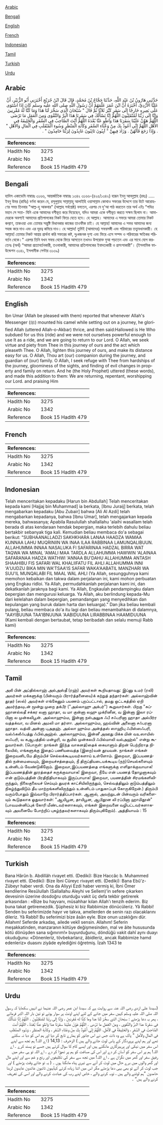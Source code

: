 [Arabic](#arabic)

[Bengali](#bengali)

[English](#english)

[French](#french)

[Indonesian](#indonesian)

[Tamil](#tamil)

[Turkish](#turkish)

[Urdu](#urdu)

## Arabic


<div dir="rtl" lang="ar" style={{fontSize:'larger',backgroundColor:'#f8f9fa',padding:20}}>
حَدَّثَنِي هَارُونُ بْنُ عَبْدِ اللَّهِ، حَدَّثَنَا حَجَّاجُ بْنُ مُحَمَّدٍ، قَالَ قَالَ ابْنُ جُرَيْجٍ أَخْبَرَنِي أَبُو الزُّبَيْرِ، أَنَّ عَلِيًّا الأَزْدِيَّ، أَخْبَرَهُ أَنَّ ابْنَ عُمَرَ عَلَّمَهُمْ أَنَّ رَسُولَ اللَّهِ صلى الله عليه وسلم كَانَ إِذَا اسْتَوَى عَلَى بَعِيرِهِ خَارِجًا إِلَى سَفَرٍ كَبَّرَ ثَلاَثًا ثُمَّ قَالَ ‏"‏ سُبْحَانَ الَّذِي سَخَّرَ لَنَا هَذَا وَمَا كُنَّا لَهُ مُقْرِنِينَ وَإِنَّا إِلَى رَبِّنَا لَمُنْقَلِبُونَ اللَّهُمَّ إِنَّا نَسْأَلُكَ فِي سَفَرِنَا هَذَا الْبِرَّ وَالتَّقْوَى وَمِنَ الْعَمَلِ مَا تَرْضَى اللَّهُمَّ هَوِّنْ عَلَيْنَا سَفَرَنَا هَذَا وَاطْوِ عَنَّا بُعْدَهُ اللَّهُمَّ أَنْتَ الصَّاحِبُ فِي السَّفَرِ وَالْخَلِيفَةُ فِي الأَهْلِ اللَّهُمَّ إِنِّي أَعُوذُ بِكَ مِنْ وَعْثَاءِ السَّفَرِ وَكَآبَةِ الْمَنْظَرِ وَسُوءِ الْمُنْقَلَبِ فِي الْمَالِ وَالأَهْلِ ‏"‏ ‏.‏ وَإِذَا رَجَعَ قَالَهُنَّ ‏.‏ وَزَادَ فِيهِنَّ ‏"‏ آيِبُونَ تَائِبُونَ عَابِدُونَ لِرَبِّنَا حَامِدُونَ ‏"‏ ‏.‏
</div>
<div style={{backgroundColor:'#f8f9fa',padding:20, marginBottom: 10}}><table> <thead> <tr> <th>References:</th> <th></th> </tr> </thead> <tbody><tr><td>Hadith No</td><td>3275</td></tr><tr><td>Arabic No</td><td>1342</td></tr><tr><td>Reference</td><td>Book 15 Hadith 479</td></tr></tbody></table></div>

## Bengali


<div dir="ltr" lang="bn" style={{fontSize:'larger',backgroundColor:'#f8f9fa',padding:20}}>
হাদিস একাডেমি নাম্বারঃ ৩১৬৬, আন্তর্জাতিক নাম্বারঃ ১৩৪২ ৩১৬৬-(৪২৫/১৩৪২) হারূন ইবনু আবদুল্লাহ (রহঃ) ..... ইবনু উমর (রাযিঃ) বর্ণনা করেন যে, রসূলুল্লাহ সাল্লাল্লাহু আলাইহি ওয়াসাল্লাম কোথাও সফরের উদ্দেশে তার উটে আরোহণের সময় তিনবার "আল্ল-হু আকবার" (আল্লাহ সর্বশ্রেষ্ঠ) বলতেন, এরপর যে দু'আ পাঠ করতেন তার অর্থ এইঃ “পবিত্র মহান সে সত্তা- যিনি একে আমাদের বশীভূত করে দিয়েছেন, যদিও আমরা একে বশীভূত করতে সক্ষম ছিলাম না। আমাদেরকে অবশ্যই আমাদের প্রতিপালকের নিকট ফিরে যেতে হবে। হে আল্লাহ। আমাদের এ সফরে আমরা তোমার নিকট কল্যাণ, তাকওয়া এবং তোমার সন্তুষ্টি বিধানকার কাজের তাওফীক চাই। হে আল্লাহ! আমাদের এ সফর আমাদের জন্য সহজ করে দাও এবং এর দূরত্ব কমিয়ে দাও। হে আল্লাহ! তুমিই (আমাদের) সফরসঙ্গী এবং পরিবারের তত্ত্বাবধানকারী। হে আল্লাহ! তোমার নিকট আশ্রয় প্রার্থনা করি সফরের কষ্ট, দুঃখজনক দৃশ্য এবং ফিরে এসে সম্পদ ও পরিবারের ক্ষতিকর পরিবর্তন থেকে।" এরপর তিনি যখন সফর থেকে ফিরে আসতেন তখনও উপরোক্ত দুআ পড়তেন এবং এর সাথে যোগ করতেনঃ (অর্থ) “আমরা প্রত্যাবর্তনকারী, তওবাকারী, আমাদের প্রতিপালকের ইবাদতকারী ও প্রশংসাকারী”। (ইসলামিক ফাউন্ডেশন ৩১৪১, ইসলামীক সেন্টার ৩১৩৯)
</div>
<div style={{backgroundColor:'#f8f9fa',padding:20, marginBottom: 10}}><table> <thead> <tr> <th>References:</th> <th></th> </tr> </thead> <tbody><tr><td>Hadith No</td><td>3275</td></tr><tr><td>Arabic No</td><td>1342</td></tr><tr><td>Reference</td><td>Book 15 Hadith 479</td></tr></tbody></table></div>

## English


<div dir="ltr" lang="en" style={{fontSize:'larger',backgroundColor:'#f8f9fa',padding:20}}>
Ibn Umar (Allah be pleased with them) reported that whenever Allah's Messenger (ﷺ) mounted his camel while setting out on a journey, he glorified Allah (uttered Allah-o-Akbar) thrice, and then said:Hallowed is He Who subdued for us this (ride) and we were not ourselves powerful enough to use It as a ride, and we are going to return to our Lord. O Allah, we seek virtue and piety from Thee in this journey of ours and the act which pleaseth Thee. O Allah, lighten this journey of ours, and make its distance easy for us. O Allah, Thou art (our) companion during the journey, and guardian of (our) family. O Allah, I seek refuge with Thee from hardships of the journey, gloominess of the sights, and finding of evil changes in property and family on return. And he (the Holy Prophet) uttered (these words), and made this addition to them: We are returning, repentant, worshipping our Lord. and praising Him
</div>
<div style={{backgroundColor:'#f8f9fa',padding:20, marginBottom: 10}}><table> <thead> <tr> <th>References:</th> <th></th> </tr> </thead> <tbody><tr><td>Hadith No</td><td>3275</td></tr><tr><td>Arabic No</td><td>1342</td></tr><tr><td>Reference</td><td>Book 15 Hadith 479</td></tr></tbody></table></div>

## French


<div dir="ltr" lang="fr" style={{fontSize:'larger',backgroundColor:'#f8f9fa',padding:20}}>

</div>
<div style={{backgroundColor:'#f8f9fa',padding:20, marginBottom: 10}}><table> <thead> <tr> <th>References:</th> <th></th> </tr> </thead> <tbody><tr><td>Hadith No</td><td>3275</td></tr><tr><td>Arabic No</td><td>1342</td></tr><tr><td>Reference</td><td>Book 15 Hadith 479</td></tr></tbody></table></div>

## Indonesian


<div dir="ltr" lang="id" style={{fontSize:'larger',backgroundColor:'#f8f9fa',padding:20}}>
Telah menceritakan kepadaku [Harun bin Abdullah] Telah menceritakan kepada kami [Hajjaj bin Muhammad] ia berkata, [Ibnu Juraij] berkata, telah mengabarkan kepadaku [Abu Zubair] bahwa [Ali Al Azdi] telah mengabarkan kepadanya, bahwa [Ibnu Umar], telah mengajarkan kepada mereka, bahwasanya; Apabila Rasulullah shallallahu 'alaihi wasallam telah berada di atas kendaraan hendak bepergian, maka terlebih dahulu beliau bertakbir sebanyak tiga kali. Kemudian beliau membaca do'a sebagai berikut: "SUBHAANALLADZI SAKHKHARA LANAA HAADZA WAMAA KUNNAA LAHU MUQRINIIN WA INAA ILAA RABBINAA LAMUNQALIBUUN. ALLAHUMMA INNAA NASALUKA FI SAFARINAA HADZAL BIRRA WAT TAQWA WA MINAL 'AMALI MAA TARDLA ALLAHUMMA HAWWIN 'ALAINAA SAFARANAA HADZA WATHWI 'ANNAA BU'DAHU ALLAHUMMA ANTASH SHAAHIBU FIS SAFARI WAL KHALIIFATU FIL AHLI ALLAHUMMA INNI 'A'UUDZU BIKA MIN WA'TSAA'IS SAFAR WAKA'AABATIL MANZHARI WA SUU'IL MUNQALABI FIL MAAL WAL AHLI (Ya Allah, sesungguhnya kami memohon kebaikan dan takwa dalam perjalanan ini, kami mohon perbuatan yang Engkau ridloi. Ya Allah, permudahkanlah perjalanan kami ini, dan dekatkanlah jaraknya bagi kami. Ya Allah, Engkaulah pendampingku dalam bepergian dan mengurusi keluarga. Ya Allah, aku berlindung kepada-Mu dari kelelahan dalam bepergian, pemandangan yang menyedihkan dan kepulangan yang buruk dalam harta dan keluarga)." Dan jika beliau kembali pulang, beliau membaca do'a itu lagi dan beliau menambahkan di dalamnya, "AAYIBUUNA TAA'IBNUUNA 'AABIDUUNA LIRABBINAA HAAMIDUUNA (Kami kembali dengan bertaubat, tetap beribadah dan selalu memuji Rabb kami)
</div>
<div style={{backgroundColor:'#f8f9fa',padding:20, marginBottom: 10}}><table> <thead> <tr> <th>References:</th> <th></th> </tr> </thead> <tbody><tr><td>Hadith No</td><td>3275</td></tr><tr><td>Arabic No</td><td>1342</td></tr><tr><td>Reference</td><td>Book 15 Hadith 479</td></tr></tbody></table></div>

## Tamil


<div dir="ltr" lang="ta" style={{fontSize:'larger',backgroundColor:'#f8f9fa',padding:20}}>
அலீ பின் அப்தில்லாஹ் அல்அஸ்தீ (ரஹ்) அவர்கள் கூறியதாவது: இப்னு உமர் (ரலி) அவர்கள் மக்களுக்கு (பின்வரும் பிரார்த்தனையை)க் கற்றுத் தந்தார்கள்: அல்லாஹ்வின் தூதர் (ஸல்) அவர்கள் எங்கேனும் பயணம் புறப்பட்டால், தமது ஒட்டகத்தில் ஏறி அமர்ந்தவுடன் மூன்று முறை தக்பீர் ("அல்லாஹு அக்பர்") கூறுவார்கள். பிறகு "சுப்ஹானல்லதீ சக்கர லனா ஹாதா, வ மா குன்னா லஹு முக்ரினீன, வ இன்னா இலா ரப்பினா ல முன்கலிபூன். அல்லாஹும்ம, இன்னா நஸ்அலுக ஃபீ சஃபரினா ஹாதா அல்பிர்ர வத்தக்வா, வ மினல் அமலி மா தர்ளா. அல்லாஹும்ம, ஹவ்வின் அலைனா சஃபரனா ஹாதா. வத்வி அன்னா புஅதஹ். அல்லா ஹும்ம அன்த்தஸ் ஸாஹிபு ஃபிஸ்ஸஃபரி, வல்ஃகலீஃபத்து ஃபில்அஹ்ல். அல்லாஹும்ம, இன்னீ அஊது பிக்க மின் வஉஸாயிஸ் ஸஃபரி, வ கஆபத்தில் மன்ழரி, வ சூயில் முன்கலபி ஃபில்மாலி வல்அஹ்ல்" என்று கூறுவார்கள். (பொருள்: நாங்கள் இ(ந்த வாகனத்)தைக் கையாளும் திறன் பெற்றிராத நிலையில், எங்களுக்கு இதைப் பணியவைத்த (இறை)வன் தூயவன். நாங்கள் எங்கள் இறைவனிடமே திரும்பிச் செல்லக்கூடியவர்களாய் உள்ளோம். இறைவா, இப்பயணத்தில் நன்மையையும், இறையச்சத்தையும், நீ திருப்தியடையக்கூடிய (நற்)செயல்களையும் உன்னிடம் வேண்டுகிறோம். இறைவா,இப்பயணத்தை எங்களுக்கு எளிதாக்குவாயாக! இப்பயணத்தின் தூரத்தைச் சுருக்குவாயாக! இறைவா, நீயே என் பயணத் தோழனாகவும் என் குடும்பத்தின் பிரதிநிதியாகவும் இருப்பாயாக! இறைவா, பயணத்தின் சிரமங்களிலிருந்தும், நிலைகுலையச் செய்யும் துயரக் காட்சியிலிருந்தும், செல்வத்திலும் குடும்பத்திலும் நிகழ்ந்துவிடும் தீய மாற்றங்களிலிருந்தும் உன்னிடம் பாதுகாப்புக் கோருகிறேன்.) திரும்பி வரும்போதும் இவ்வாறே பிரார்த்திப்பார்கள். ஆனால், அவற்றுடன் பின்வரும் வரிகளையும் கூடுதலாக ஓதுவார்கள்: "ஆயிபூன, தாயிபூன, ஆபிதூன லி ரப்பினா ஹாமிதூன்" (பாவமன்னிப்புக் கோரி மீண்டவர்களாகவும், எங்கள் இறைவனை வழிபட்டவர்களாகவும் அவனையே போற்றிப் புகழ்ந்தவர்களாகவும் திரும்புகிறோம்). அத்தியாயம் : 15
</div>
<div style={{backgroundColor:'#f8f9fa',padding:20, marginBottom: 10}}><table> <thead> <tr> <th>References:</th> <th></th> </tr> </thead> <tbody><tr><td>Hadith No</td><td>3275</td></tr><tr><td>Arabic No</td><td>1342</td></tr><tr><td>Reference</td><td>Book 15 Hadith 479</td></tr></tbody></table></div>

## Turkish


<div dir="ltr" lang="tr" style={{fontSize:'larger',backgroundColor:'#f8f9fa',padding:20}}>
Bana Hârûn b. Abdillâh rivayet etti. (Dediki): Bize Haccâc b. Muhammed rivayet etti. (Dediki): Bize İbni Cüreyc rivayet etti. (Dediki): Bana Ebû'z-Zübeyr haber verdi. Ona da Aliyyi Ezdi haber vermiş ki, İbni Ömer kendilerine Resûlullah (Sallallahu Aleyhi ve Sellem)'in sefere çıkarken devesinin üzerine dosdoğru oturduğu vakit üç defa tekbir getirerek arkasından : «Bize bu hayvanı, müsahhar kılan Allah'ı tenzih ederim. Biz buna takat getiremezdik. Şüphesiz ki biz Rabbimize dönücüleriz. Yâ Rabbi! Senden bu seferimizde hayır ve takva, amellerden de senin razı olacaklarını dileriz. Yâ Rabbî! Bu seferimizi bize âsân eyle. Bize onun uzaklığını dür. Allahım! Seferde arkadaş, ailede vekîl sensin. Allahım! Seferin meşakkatinden, manzaranın kötüye değişmesinden, mal ve âite hususunda kötü dönüşden sana sığınırım!» buyurduğunu, döndüğü vakit dahî aynı duayı okuduğunu: «Dönenleriz, tövbekarlarız, âbidleriz, ancak Rabbimize hamd edenleriz» duasını ziyâde eylediğini öğretmiş. İzah 1343 te
</div>
<div style={{backgroundColor:'#f8f9fa',padding:20, marginBottom: 10}}><table> <thead> <tr> <th>References:</th> <th></th> </tr> </thead> <tbody><tr><td>Hadith No</td><td>3275</td></tr><tr><td>Arabic No</td><td>1342</td></tr><tr><td>Reference</td><td>Book 15 Hadith 479</td></tr></tbody></table></div>

## Urdu


<div dir="rtl" lang="ur" style={{fontSize:'larger',backgroundColor:'#f8f9fa',padding:20}}>
(سیدنا علی ازدی رضی اللہ عنہ سے روایت ہے کہ سیدنا ابن عمر رضی اللہ عنہما نے انہیں سکھایا کہ رسول اللہ صلی اللہ علیہ وسلم کہیں سفر میں جانے کے لئے اپنے اونٹ پر سوار ہوتے تو تین بار اللہ اکبر فرماتے ، پھر یہ دعا پڑھتے : سبْحانَ الذي سخَّرَ لَنَا هذا وما كنَّا له مُقرنينَ ، وَإِنَّا إِلى ربِّنَا لمُنقَلِبُونَ . اللَّهُمَّ إِنَّا نَسْأَلُكَ في سَفَرِنَا هذا البرَّ والتَّقوى ، ومِنَ العَمَلِ ما تَرْضى . اللَّهُمَّ هَوِّنْ علَيْنا سفَرَنَا هذا وَاطْوِ عنَّا بُعْدَهُ ، اللَّهُمَّ أَنتَ الصَّاحِبُ في السَّفَرِ ، وَالخَلِيفَةُ في الأهْلِ. اللَّهُمَّ إِنِّي أَعُوذُ بِكَ مِنْ وعْثَاءِ السَّفَرِ ، وكآبةِ المنظَرِ ، وَسُوءِ المنْقلَبِ في المالِ والأهلِ " پاک ہے وہ ذات جس نے اس جانور کو ہمارے تابع کر دیا اور ہم اس کو دبا نہ سکتے تھے اور ہم اپنے پروردگار کے پاس لوٹ جانے والے ہیں ) الزخرف : 14,13 ( اے اللہ! ہم تجھ سے اپنے اس سفر میں نیکی اور پرہیزگاری مانگتے ہیں اور ایسے کام کا سوال کرتے ہیں جسے تو پسند کرے ۔ اے اللہ! ہم پر اس سفر کو آسان کر دے اور اس کی مسافت کو ہم پر تھوڑا کر دے ۔ اے اللہ تو ہی سفر میں رفیق سفر اور گھر میں نگران ہے ۔ اے اللہ! میں تجھ سے سفر کی تکلیفوں اور رنج و غم سے اور اپنے مال اور گھر والوں میں برے حال میں لوٹ کر آنے سے تیری پناہ مانگتا ہوں ۔ ( یہ تو جاتے وقت پڑھتے ) اور جب لوٹ کر آتے تو بھی یہی دعا پڑھتے مگر اس میں اتنا زیادہ کرتے کہآيبون تائبون عائدون عابدون لربنا حامدون ”ہم لوٹنے والے ہیں ، توبہ کرنے والے ، خاص اپنے رب کی عبادت کرنے والے اور اسی کی تعریف کرنے والے ہیں“ ۔
</div>
<div style={{backgroundColor:'#f8f9fa',padding:20, marginBottom: 10}}><table> <thead> <tr> <th>References:</th> <th></th> </tr> </thead> <tbody><tr><td>Hadith No</td><td>3275</td></tr><tr><td>Arabic No</td><td>1342</td></tr><tr><td>Reference</td><td>Book 15 Hadith 479</td></tr></tbody></table></div>